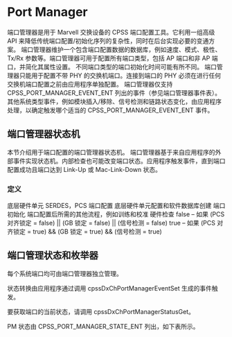 # Port Manager
端口管理器是用于 Marvell 交换设备的 CPSS 端口配置工具。它利用一组高级 API 来降低传统端口配置/初始化序列的复杂性，同时在后台实现必要的变通方案。
端口管理器维护一个包含端口配置数据的数据库，例如速度、模式、极性、Tx/Rx 参数等。端口管理器可用于配置所有端口类型，包括 AP 端口和非 AP 端口，并简化其属性设置。
不同端口类型的端口初始化时间可能有所不同。
端口管理器只能用于配置不带 PHY 的交换机端口。连接到端口的 PHY 必须在进行任何交换机端口配置之前由应用程序单独配置。
端口管理器仅支持 CPSS_PORT_MANAGER_EVENT_ENT 列出的事件（参见端口管理器事件表）。其他系统类型事件，例如模块插入/移除、信号检测和链路状态变化，由应用程序处理，以确定触发哪个适当的 CPSS_PORT_MANAGER_EVENT_ENT 事件。

## 端口管理器状态机
本节介绍用于端口配置的端口管理器状态机。
端口管理器基于来自应用程序的外部事件实现状态机。内部检查也可能改变端口状态。应用程序触发事件，直到端口配置成功且端口达到 Link-Up 或 Mac-Link-Down 状态。

### 定义
底层硬件单元        SERDES，PCS
端口配置            底层硬件单元配置和软件数据库创建
端口初始化          端口配置后所需的其他流程，例如训练和校准
硬件检查            false – 如果 (PCS 对齐锁定 = false) || (GB 锁定 = false) || (信号检测 = false)
                     true – 如果 (PCS 对齐锁定 = true) && (GB 锁定 = true) && (信号检测 = true)

## 端口管理状态和枚举器
每个系统端口均可由端口管理器独立管理。

状态转换由应用程序通过调用 cpssDxChPortManagerEventSet 生成的事件触发。

要获取端口的当前状态，请调用 cpssDxChPortManagerStatusGet。

PM 状态由 CPSS_PORT_MANAGER_STATE_ENT 列出，如下表所示。
